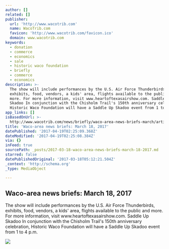 ```yaml
---
author: []
related: []
publisher:
  url: 'http://www.wacotrib.com'
  name: WacoTrib.com
  favicon: 'http://www.wacotrib.com/favicon.ico'
  domain: www.wacotrib.com
keywords:
  - donation
  - commerce
  - economics
  - sale
  - historic waco foundation
  - briefly
  - commerce
  - economics
description: >-
  The show will include performances by the U.S. Air Force Thunderbirds,
  exhibits, food, vendors, a kids' area, flights available to the public and
  more. For more information, visit www.heartoftexasairshow.com. Saddle Up
  Skadoo In conjunction with the Chisholm Trail's 150th anniversary celebration,
  Historic Waco Foundation will have a Saddle Up Skadoo event from 1 to 4 p.m.
app_links: []
isBasedOnUrl: >-
  http://www.wacotrib.com/news/briefly/waco-area-news-briefs-march/article_75bcd7df-9fe6-5ca0-b337-a9eb5c56bce2.html
title: 'Waco-area news briefs: March 18, 2017'
datePublished: '2017-04-19T02:25:09.368Z'
dateModified: '2017-04-19T02:25:08.384Z'
via: {}
inFeed: true
sourcePath: _posts/2017-03-18-waco-area-news-briefs-march-18-2017.md
starred: false
datePublishedOriginal: '2017-03-18T05:12:21.504Z'
_context: 'http://schema.org'
_type: MediaObject

---
```

<article style=""><h1>Waco-area news briefs: March 18, 2017</h1><p>The show will include performances by the U.S. Air Force Thunderbirds, exhibits, food, vendors, a kids' area, flights available to the public and more. For more information, visit www.heartoftexasairshow.com. Saddle Up Skadoo In conjunction with the Chisholm Trail's 150th anniversary celebration, Historic Waco Foundation will have a Saddle Up Skadoo event from 1 to 4 p.m.</p><img src="http://wacotrib.com/content/tncms/live/global/resources/images/_site/og-fj-1.jpg" /></article>